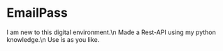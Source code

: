 # EmailPass


I am new to this digital environment.\n
Made a Rest-API using my python knowledge.\n
Use is as you like.

